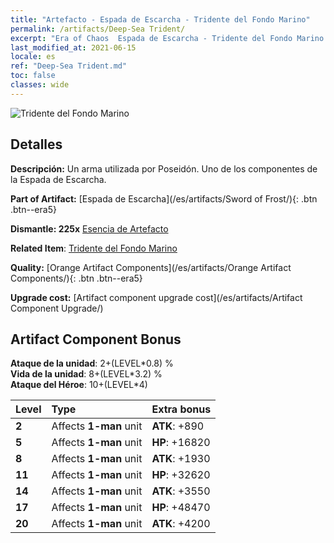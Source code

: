 ```yaml
---
title: "Artefacto - Espada de Escarcha - Tridente del Fondo Marino"
permalink: /artifacts/Deep-Sea Trident/
excerpt: "Era of Chaos  Espada de Escarcha - Tridente del Fondo Marino. Un arma utilizada por Poseidón. Uno de los componentes de la Espada de Escarcha."
last_modified_at: 2021-06-15
locale: es
ref: "Deep-Sea Trident.md"
toc: false
classes: wide
---
```


 ![Tridente del Fondo Marino](/images/t/artifact_40431.png)



## Detalles

 **Descripción:** Un arma utilizada por Poseidón. Uno de los componentes de la Espada de Escarcha.

 **Part of Artifact:** [Espada de Escarcha](/es/artifacts/Sword of Frost/){: .btn .btn--era5}

 **Dismantle: 225x** [Esencia de Artefacto](/ItemsES/con_905/)

 **Related Item**: [Tridente del Fondo Marino](/ItemsES/art_160/)

 **Quality:** [Orange Artifact Components](/es/artifacts/Orange Artifact Components/){: .btn .btn--era5}

 **Upgrade cost:** [Artifact component upgrade cost](/es/artifacts/Artifact Component Upgrade/)

## Artifact Component Bonus

  **Ataque de la unidad**: 2+(LEVEL\*0.8) %<br/>**Vida de la unidad**: 8+(LEVEL\*3.2) %<br/>**Ataque del Héroe**: 10+(LEVEL\*4)

  |  Level  | Type |    Extra bonus  | 
  |:--------|:-----|:----------------| 
  | **2** | Affects **1-man** unit | **ATK**: +890 | 
  | **5** | Affects **1-man** unit | **HP**: +16820 | 
  | **8** | Affects **1-man** unit | **ATK**: +1930 | 
  | **11** | Affects **1-man** unit | **HP**: +32620 | 
  | **14** | Affects **1-man** unit | **ATK**: +3550 | 
  | **17** | Affects **1-man** unit | **HP**: +48470 | 
  | **20** | Affects **1-man** unit | **ATK**: +4200 | 
